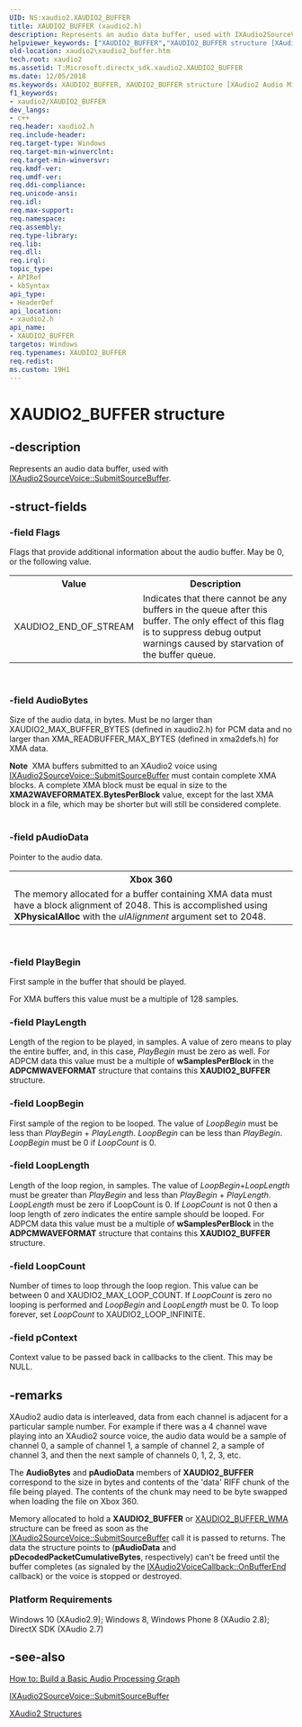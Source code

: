 ```yaml
---
UID: NS:xaudio2.XAUDIO2_BUFFER
title: XAUDIO2_BUFFER (xaudio2.h)
description: Represents an audio data buffer, used with IXAudio2SourceVoice::SubmitSourceBuffer.helpviewer_keywords: ["XAUDIO2_BUFFER","XAUDIO2_BUFFER structure [XAudio2 Audio Mixing APIs]","xaudio2.xaudio2_buffer","xaudio2/XAUDIO2_BUFFER"]
old-location: xaudio2\xaudio2_buffer.htm
tech.root: xaudio2
ms.assetid: T:Microsoft.directx_sdk.xaudio2.XAUDIO2_BUFFER
ms.date: 12/05/2018
ms.keywords: XAUDIO2_BUFFER, XAUDIO2_BUFFER structure [XAudio2 Audio Mixing APIs], xaudio2.xaudio2_buffer, xaudio2/XAUDIO2_BUFFER
f1_keywords:
- xaudio2/XAUDIO2_BUFFER
dev_langs:
- c++
req.header: xaudio2.h
req.include-header: 
req.target-type: Windows
req.target-min-winverclnt: 
req.target-min-winversvr: 
req.kmdf-ver: 
req.umdf-ver: 
req.ddi-compliance: 
req.unicode-ansi: 
req.idl: 
req.max-support: 
req.namespace: 
req.assembly: 
req.type-library: 
req.lib: 
req.dll: 
req.irql: 
topic_type:
- APIRef
- kbSyntax
api_type:
- HeaderDef
api_location:
- xaudio2.h
api_name:
- XAUDIO2_BUFFER
targetos: Windows
req.typenames: XAUDIO2_BUFFER
req.redist: 
ms.custom: 19H1
---
```


# XAUDIO2_BUFFER structure


## -description


Represents an audio data buffer, used with <a href="https://docs.microsoft.com/windows/desktop/api/xaudio2/nf-xaudio2-ixaudio2sourcevoice-submitsourcebuffer">IXAudio2SourceVoice::SubmitSourceBuffer</a>.


## -struct-fields




### -field Flags

Flags that provide additional information about the audio buffer. May be 0, or the following value.

<table>
<tr>
<th>Value</th>
<th>Description</th>
</tr>
<tr>
<td>XAUDIO2_END_OF_STREAM</td>
<td>Indicates that there cannot be any buffers in the queue
          after this buffer. The only effect of this flag is to suppress debug output warnings caused
          by starvation of the buffer queue. </td>
</tr>
</table>
 


### -field AudioBytes

Size of the audio data, in bytes. Must be no larger than XAUDIO2_MAX_BUFFER_BYTES (defined in xaudio2.h) for PCM data and no larger than XMA_READBUFFER_MAX_BYTES (defined in xma2defs.h) for XMA data.

<div class="alert"><b>Note</b>  XMA buffers submitted to an XAudio2 voice using <a href="https://docs.microsoft.com/windows/desktop/api/xaudio2/nf-xaudio2-ixaudio2sourcevoice-submitsourcebuffer">IXAudio2SourceVoice::SubmitSourceBuffer</a> must contain complete XMA blocks. A complete XMA block must be equal in size to the <b>XMA2WAVEFORMATEX.BytesPerBlock</b> value, except for the last XMA block in a file, which may be shorter but will still be considered complete.</div>
<div> </div>

### -field pAudioData

Pointer to the audio data.

<table>
<tr>
<th>Xbox 360</th>
</tr>
<tr>
<td>
The memory allocated for a buffer containing XMA data must have a block alignment of 2048. This is accomplished using
         <b>XPhysicalAlloc</b> with the <i>ulAlignment</i> argument set to 2048.

</td>
</tr>
</table>
 


### -field PlayBegin

First sample in the buffer that should be played. 


For XMA buffers this value must be a multiple of 128 samples.


### -field PlayLength

Length of the region to be played, in samples. A value of zero means to play the entire buffer, and, in this case, <i>PlayBegin</i> must be zero as well. 
For ADPCM data this value must be a multiple of <b>wSamplesPerBlock</b> in the <b>ADPCMWAVEFORMAT</b> structure that contains this <b>XAUDIO2_BUFFER</b> structure.


### -field LoopBegin

First sample of the region to be looped. The value of <i>LoopBegin</i> must be less than <i>PlayBegin</i> + <i>PlayLength</i>. <i>LoopBegin</i> can be less than <i>PlayBegin</i>. <i>LoopBegin</i> must be 0 if <i>LoopCount</i> is 0.


### -field LoopLength

Length of the loop region, in samples. The value of <i>LoopBegin</i>+<i>LoopLength</i> must be greater than <i>PlayBegin</i> and less than <i>PlayBegin</i> + <i>PlayLength</i>. <i>LoopLength</i> must be zero if LoopCount is 0. If <i>LoopCount</i> is not 0 then a loop length of zero indicates the entire sample should be looped. 
For ADPCM data this value must be a multiple of <b>wSamplesPerBlock</b> in the <b>ADPCMWAVEFORMAT</b> structure that contains this <b>XAUDIO2_BUFFER</b> structure.


### -field LoopCount

Number of times to loop through the loop region. This value can be between 0 and XAUDIO2_MAX_LOOP_COUNT. If <i>LoopCount</i> is zero no looping is performed and <i>LoopBegin</i> and <i>LoopLength</i> must be 0. To loop forever, set <i>LoopCount</i> to XAUDIO2_LOOP_INFINITE.


### -field pContext

Context value to be passed back in callbacks to the client. This may be NULL.


## -remarks



XAudio2 audio data is interleaved, data from each channel is adjacent for a particular sample number. For example if there was a 4 channel wave playing into an XAudio2 source voice, the audio data would be a sample of channel 0, a sample of channel 1, a sample of channel 2, a sample of channel 3, and then the next sample of channels 0, 1, 2, 3, etc.



The <b>AudioBytes</b> and <b>pAudioData</b> members of <b>XAUDIO2_BUFFER</b> correspond to the size in bytes and contents of the 'data' RIFF chunk of the file being played. The contents of the chunk may need to be byte swapped when loading the file on Xbox 360.



Memory allocated to hold a <b>XAUDIO2_BUFFER</b> or <a href="https://docs.microsoft.com/windows/desktop/api/xaudio2/ns-xaudio2-xaudio2_buffer_wma">XAUDIO2_BUFFER_WMA</a> structure can be freed as soon as the <a href="https://docs.microsoft.com/windows/desktop/api/xaudio2/nf-xaudio2-ixaudio2sourcevoice-submitsourcebuffer">IXAudio2SourceVoice::SubmitSourceBuffer</a> call it is passed to returns. The data the structure points to (<b>pAudioData</b> and <b>pDecodedPacketCumulativeBytes</b>, respectively) can't be freed until the buffer completes (as signaled by the <a href="https://docs.microsoft.com/windows/desktop/api/xaudio2/nf-xaudio2-ixaudio2voicecallback-onbufferend">IXAudio2VoiceCallback::OnBufferEnd</a> callback) or the voice is stopped or destroyed.



<h3><a id="Platform_Requirements"></a><a id="platform_requirements"></a><a id="PLATFORM_REQUIREMENTS"></a>Platform Requirements</h3>
Windows 10 (XAudio2.9); Windows 8, Windows Phone 8 (XAudio 2.8); DirectX SDK (XAudio 2.7)




## -see-also




<a href="https://docs.microsoft.com/windows/desktop/xaudio2/how-to--build-a-basic-audio-processing-graph">How to: Build a Basic Audio Processing Graph</a>



<a href="https://docs.microsoft.com/windows/desktop/api/xaudio2/nf-xaudio2-ixaudio2sourcevoice-submitsourcebuffer">IXAudio2SourceVoice::SubmitSourceBuffer</a>



<a href="https://docs.microsoft.com/windows/desktop/xaudio2/structures">XAudio2 Structures</a>
 

 

